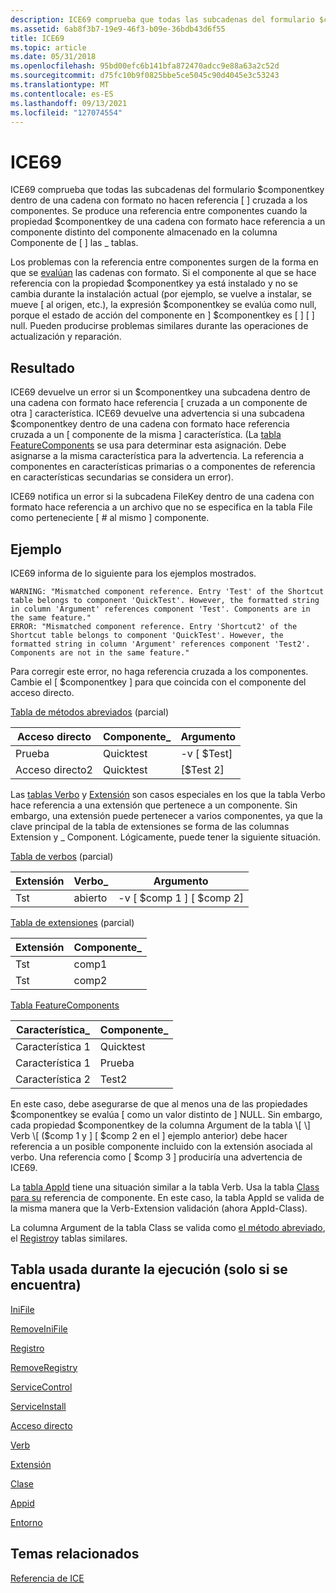 ```yaml
---
description: ICE69 comprueba que todas las subcadenas del formulario $componentkey dentro de una cadena con formato no hacen referencia \[ \] cruzada a los componentes.
ms.assetid: 6ab8f3b7-19e9-46f3-b09e-36bdb43d6f55
title: ICE69
ms.topic: article
ms.date: 05/31/2018
ms.openlocfilehash: 95bd00efc6b141bfa872470adcc9e88a63a2c52d
ms.sourcegitcommit: d75fc10b9f0825bbe5ce5045c90d4045e3c53243
ms.translationtype: MT
ms.contentlocale: es-ES
ms.lasthandoff: 09/13/2021
ms.locfileid: "127074554"
---
```

# <a name="ice69"></a>ICE69

ICE69 comprueba que todas las subcadenas del formulario $componentkey dentro de una cadena con formato no hacen referencia \[ \] cruzada a los componentes. [](formatted.md) Se produce una referencia entre componentes cuando la propiedad $componentkey de una cadena con formato hace referencia a un componente distinto del componente almacenado en la columna Componente de \[ \] las \_ tablas.

Los problemas con la referencia entre componentes surgen de la forma en que se [evalúan](formatted.md) las cadenas con formato. Si el componente al que se hace referencia con la propiedad $componentkey ya está instalado y no se cambia durante la instalación actual (por ejemplo, se vuelve a instalar, se mueve \[ al origen, etc.), la expresión $componentkey se evalúa como null, porque el estado de acción del componente en \] $componentkey es \[ \] \[ \] null. Pueden producirse problemas similares durante las operaciones de actualización y reparación.

## <a name="result"></a>Resultado

ICE69 devuelve un error si un $componentkey una subcadena dentro de una cadena con formato hace referencia \[ cruzada a un componente de otra \] característica. [](formatted.md) ICE69 devuelve una advertencia si una subcadena $componentkey dentro de una cadena con formato hace referencia cruzada a un \[ componente de la misma \] característica. (La [tabla FeatureComponents](featurecomponents-table.md) se usa para determinar esta asignación. Debe asignarse a la misma característica para la advertencia. La referencia a componentes en características primarias o a componentes de referencia en características secundarias se considera un error).

ICE69 notifica un error si la subcadena FileKey dentro de una cadena con formato hace referencia a un archivo que no se especifica en la tabla File como perteneciente \[ \# al mismo \] componente. [](formatted.md) [](file-table.md)

## <a name="example"></a>Ejemplo

ICE69 informa de lo siguiente para los ejemplos mostrados.

``` syntax
WARNING: "Mismatched component reference. Entry 'Test' of the Shortcut table belongs to component 'QuickTest'. However, the formatted string in column 'Argument' references component 'Test'. Components are in the same feature."
ERROR: "Mismatched component reference. Entry 'Shortcut2' of the Shortcut table belongs to component 'QuickTest'. However, the formatted string in column 'Argument' references component 'Test2'. Components are not in the same feature."
```

Para corregir este error, no haga referencia cruzada a los componentes. Cambie el \[ $componentkey \] para que coincida con el componente del acceso directo.

[Tabla de métodos abreviados](shortcut-table.md) (parcial)



| Acceso directo  | Componente\_ | Argumento     |
|-----------|-------------|--------------|
| Prueba      | Quicktest   | -v \[ $Test\] |
| Acceso directo2 | Quicktest   | \[$Test 2\]   |



 

Las [tablas Verbo](verb-table.md) y [Extensión](extension-table.md) son casos especiales en los que la tabla Verbo hace referencia a una extensión que pertenece a un componente. Sin embargo, una extensión puede pertenecer a varios componentes, ya que la clave principal de la tabla de extensiones se forma de las columnas Extension y \_ Component. Lógicamente, puede tener la siguiente situación.

[Tabla de verbos](verb-table.md) (parcial)



| Extensión | Verbo\_ | Argumento                |
|-----------|--------|-------------------------|
| Tst       | abierto   | -v \[ $comp 1 \] \[ $comp 2\] |



 

[Tabla de extensiones](extension-table.md) (parcial)



| Extensión | Componente\_ |
|-----------|-------------|
| Tst       | comp1       |
| Tst       | comp2       |



 

[Tabla FeatureComponents](featurecomponents-table.md)



| Característica\_ | Componente\_ |
|-----------|-------------|
| Característica 1  | Quicktest   |
| Característica 1  | Prueba        |
| Característica 2  | Test2       |



 

En este caso, debe asegurarse de que al menos una de las propiedades $componentkey se evalúa \[ como un valor distinto de \] NULL. Sin embargo, cada propiedad $componentkey de la columna Argument de la tabla \[ \] Verb \[ ($comp 1 y \] \[ $comp 2 en el \] ejemplo anterior) debe hacer referencia a un posible componente incluido con la extensión asociada al verbo. Una referencia como \[ $comp 3 \] produciría una advertencia de ICE69.

La [tabla AppId](appid-table.md) tiene una situación similar a la tabla Verb. Usa la tabla [Class para su](class-table.md) referencia de componente. En este caso, la tabla AppId se valida de la misma manera que la Verb-Extension validación (ahora AppId-Class).

La columna Argument de la tabla Class se valida como [el método abreviado](shortcut-table.md), el [Registro](registry-table.md)y tablas similares.

## <a name="table-used-during-execution-only-if-found"></a>Tabla usada durante la ejecución (solo si se encuentra)

[IniFile](inifile-table.md)

[RemoveIniFile](removeinifile-table.md)

[Registro](registry-table.md)

[RemoveRegistry](removeregistry-table.md)

[ServiceControl](servicecontrol-table.md)

[ServiceInstall](serviceinstall-table.md)

[Acceso directo](shortcut-table.md)

[Verb](verb-table.md)

[Extensión](extension-table.md)

[Clase](class-table.md)

[Appid](appid-table.md)

[Entorno](environment-table.md)

## <a name="related-topics"></a>Temas relacionados

<dl> <dt>

[Referencia de ICE](ice-reference.md)
</dt> </dl>

 

 



